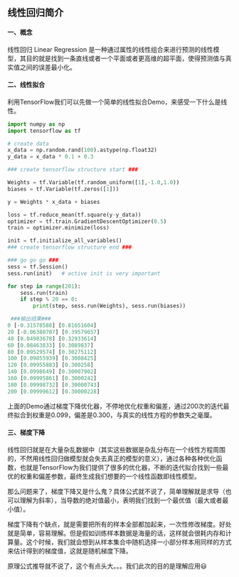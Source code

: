 ## 线性回归简介

#### 一、概念

线性回归 Linear Regression 是一种通过属性的线性组合来进行预测的线性模型，其目的就是找到一条直线或者一个平面或者更高维的超平面，使得预测值与真实值之间的误差最小化。

#### 二、线性拟合

利用TensorFlow我们可以先做一个简单的线性拟合Demo，来感受一下什么是线性。

```python
import numpy as np
import tensorflow as tf

# create data
x_data = np.random.rand(100).astype(np.float32)
y_data = x_data * 0.1 + 0.3

### create tensorflow structure start ###

Weights = tf.Variable(tf.random_uniform([1],-1.0,1.0))
biases = tf.Variable(tf.zeros([1]))

y = Weights * x_data + biases

loss = tf.reduce_mean(tf.square(y-y_data))
optimizer = tf.train.GradientDescentOptimizer(0.5)
train = optimizer.minimize(loss)

init = tf.initialize_all_variables()
### create tensorflow structure end ###

### go go go ###
sess = tf.Session()
sess.run(init)   # active init is very important

for step in range(201):
    sess.run(train)
    if step % 20 == 0:
        print(step, sess.run(Weights), sess.run(biases))

 ###输出结果###
0 [-0.31578588] [0.81651604]
20 [-0.06380707] [0.39579657]
40 [0.04983678] [0.32933614]
60 [0.08463833] [0.3089837]
80 [0.09529574] [0.30275112]
100 [0.09855939] [0.3008425]
120 [0.09955883] [0.300258]
140 [0.0998649] [0.30007902]
160 [0.09995861] [0.3000242]
180 [0.09998732] [0.30000743]
200 [0.09999612] [0.30000228]
```

上面的Demo通过梯度下降优化器，不停地优化权重和偏差，通过200次的迭代最终拟合到权重是0.099，偏差是0.300，与真实的线性方程的参数失之毫厘。

#### 三、梯度下降

线性回归就是在大量杂乱数据中（其实这些数据是杂乱分布在一个线性方程周围的，不然用线性回归做模型就会失去真正的模型的意义），通过各种各种优化函数，也就是TensorFlow为我们提供了很多的优化器，不断的迭代拟合找到一些最优的权重和偏差参数，最终生成我们想要的一个线性函数即线性模型。

那么问题来了，梯度下降又是什么鬼？具体公式就不说了，简单理解就是求导（也可以理解为斜率），当导数的绝对值最小，表明我们找到一个最优值（最大或者最小值）。

梯度下降有个缺点，就是需要把所有的样本全部都加起来，一次性修改梯度。好处就是简单，容易理解。但是假如训练样本数据是海量的话，这样就会很耗内存和计算量。这个时候，我们就会想到从样本集合中随机选择一小部分样本用同样的方式来估计得到的梯度值，这就是随机梯度下降。

原理公式推导就不说了，这个有点头大。。。我们此次的目的是理解应用:smiley:

